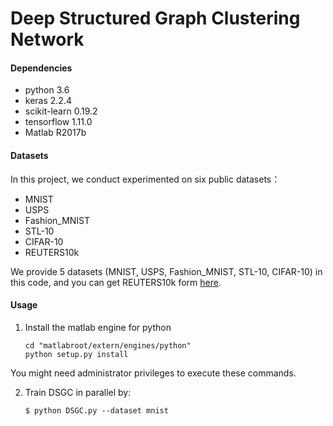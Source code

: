 # Deep Structured Graph Clustering Network



#### Dependencies

- python 3.6
- keras 2.2.4
- scikit-learn 0.19.2
- tensorflow  1.11.0
- Matlab R2017b


#### Datasets
In this project, we conduct experimented on six public datasets：
- MNIST
- USPS
- Fashion_MNIST
- STL-10
- CIFAR-10
- REUTERS10k

We provide 5 datasets (MNIST, USPS, Fashion_MNIST, STL-10, CIFAR-10) in this code, and you can get REUTERS10k form [here](https://trec.nist.gov/data/reuters/reuters.html).

#### Usage
1. Install the matlab engine for python

       cd "matlabroot/extern/engines/python"
       python setup.py install
You might need administrator privileges to execute these commands.

2. Train DSGC in parallel by:

       $ python DSGC.py --dataset mnist